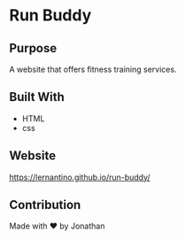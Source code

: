 # Run Buddy

## Purpose
A website that offers fitness training services.

## Built With
* HTML
* css

## Website
https://lernantino.github.io/run-buddy/

## Contribution
Made with ❤️ by Jonathan

